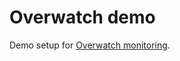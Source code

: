 Overwatch demo
==============

Demo setup for [Overwatch monitoring](https://github.com/leadhub-code/overwatch-monitoring/blob/master/README.md).
